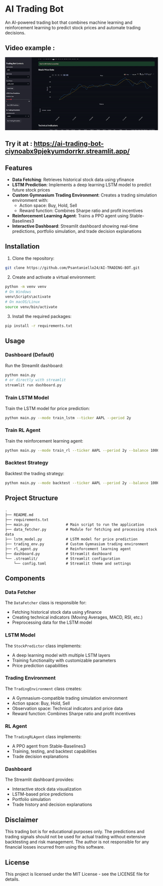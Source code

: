 # AI Trading Bot

An AI-powered trading bot that combines machine learning and reinforcement learning to predict stock prices and automate trading decisions.

## Video example : 

![Demo GIF](./trading_demo.gif)

## Try it at : https://ai-trading-bot-ciynoabx9pjekyumdorrkr.streamlit.app/

## Features

- **Data Fetching**: Retrieves historical stock data using yfinance
- **LSTM Prediction**: Implements a deep learning LSTM model to predict future stock prices
- **Custom Gymnasium Trading Environment**: Creates a trading simulation environment with:
  - Action space: Buy, Hold, Sell
  - Reward function: Combines Sharpe ratio and profit incentives
- **Reinforcement Learning Agent**: Trains a PPO agent using Stable-Baselines3
- **Interactive Dashboard**: Streamlit dashboard showing real-time predictions, portfolio simulation, and trade decision explanations

## Installation

1. Clone the repository:
```bash
git clone https://github.com/Psantaniello24/AI-TRADING-BOT.git
```

2. Create and activate a virtual environment:
```bash
python -m venv venv
# On Windows
venv\Scripts\activate
# On macOS/Linux
source venv/bin/activate
```

3. Install the required packages:
```bash
pip install -r requirements.txt
```

## Usage

### Dashboard (Default)

Run the Streamlit dashboard:
```bash
python main.py
# or directly with streamlit
streamlit run dashboard.py
```

### Train LSTM Model

Train the LSTM model for price prediction:
```bash
python main.py --mode train_lstm --ticker AAPL --period 2y
```

### Train RL Agent

Train the reinforcement learning agent:
```bash
python main.py --mode train_rl --ticker AAPL --period 2y --balance 10000 --timesteps 10000
```

### Backtest Strategy

Backtest the trading strategy:
```bash
python main.py --mode backtest --ticker AAPL --period 2y --balance 10000
```

## Project Structure

```
.
├── README.md
├── requirements.txt
├── main.py                 # Main script to run the application
├── data_fetcher.py         # Module for fetching and processing stock data
├── lstm_model.py           # LSTM model for price prediction
├── trading_env.py          # Custom Gymnasium trading environment
├── rl_agent.py             # Reinforcement learning agent
├── dashboard.py            # Streamlit dashboard
└── .streamlit/             # Streamlit configuration
    └── config.toml         # Streamlit theme and settings
```

## Components

### Data Fetcher

The `DataFetcher` class is responsible for:
- Fetching historical stock data using yfinance
- Creating technical indicators (Moving Averages, MACD, RSI, etc.)
- Preprocessing data for the LSTM model

### LSTM Model

The `StockPredictor` class implements:
- A deep learning model with multiple LSTM layers
- Training functionality with customizable parameters
- Price prediction capabilities

### Trading Environment

The `TradingEnvironment` class creates:
- A Gymnasium-compatible trading simulation environment
- Action space: Buy, Hold, Sell
- Observation space: Technical indicators and price data
- Reward function: Combines Sharpe ratio and profit incentives

### RL Agent

The `TradingRLAgent` class implements:
- A PPO agent from Stable-Baselines3
- Training, testing, and backtest capabilities
- Trade decision explanations

### Dashboard

The Streamlit dashboard provides:
- Interactive stock data visualization
- LSTM-based price predictions
- Portfolio simulation
- Trade history and decision explanations

## Disclaimer

This trading bot is for educational purposes only. The predictions and trading signals should not be used for actual trading without extensive backtesting and risk management. The author is not responsible for any financial losses incurred from using this software.

## License

This project is licensed under the MIT License - see the LICENSE file for details. 
